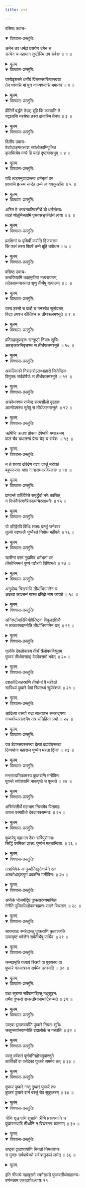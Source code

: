 ```yaml
---
title: ०११

---
```

वसिष्ठ उवाच-  

<details open><summary>विश्वास-प्रस्तुतिः</summary>

अनेन तव धर्मज्ञ प्रश्रयेण दमेन च  
सत्येन च महाभाग तुष्टोस्मि तव सर्वशः ॥ १ ॥
</details>

<details><summary>मूलम्</summary>

अनेन तव धर्मज्ञ प्रश्रयेण दमेन च  
सत्येन च महाभाग तुष्टोस्मि तव सर्वशः ॥ १ ॥
</details>



<details open><summary>विश्वास-प्रस्तुतिः</summary>

यस्येदृशस्ते धर्मोयं पितरस्तारितास्त्वया  
तेन पश्यसि मां पुत्र याज्यश्चासि ममानघ ॥ २ ॥
</details>

<details><summary>मूलम्</summary>

यस्येदृशस्ते धर्मोयं पितरस्तारितास्त्वया  
तेन पश्यसि मां पुत्र याज्यश्चासि ममानघ ॥ २ ॥
</details>



<details open><summary>विश्वास-प्रस्तुतिः</summary>

प्रीतिर्मे वर्द्धते तेऽद्य ब्रूहि किं करवाणि ते  
यद्वक्ष्यसि नरश्रेष्ठ तस्य दातास्मि तेनघ ॥ ३ ॥
</details>

<details><summary>मूलम्</summary>

प्रीतिर्मे वर्द्धते तेऽद्य ब्रूहि किं करवाणि ते  
यद्वक्ष्यसि नरश्रेष्ठ तस्य दातास्मि तेनघ ॥ ३ ॥
</details>



<details open><summary>विश्वास-प्रस्तुतिः</summary>

दिलीप उवाच-  
वेदवेदाङ्गतत्त्वज्ञ सर्वलोकाभिपूजित  
कृतमित्येव मन्ये हि यदहं दृष्टवान्प्रभुम् ॥ ४ ॥
</details>

<details><summary>मूलम्</summary>

दिलीप उवाच-  
वेदवेदाङ्गतत्त्वज्ञ सर्वलोकाभिपूजित  
कृतमित्येव मन्ये हि यदहं दृष्टवान्प्रभुम् ॥ ४ ॥
</details>



<details open><summary>विश्वास-प्रस्तुतिः</summary>

यदि त्वहमनुग्राह्यस्तव धर्मभृतां वर  
प्रक्ष्यामि हृत्स्थं सन्देहं तन्मे त्वं वक्तुमर्हसि ॥ ५ ॥
</details>

<details><summary>मूलम्</summary>

यदि त्वहमनुग्राह्यस्तव धर्मभृतां वर  
प्रक्ष्यामि हृत्स्थं सन्देहं तन्मे त्वं वक्तुमर्हसि ॥ ५ ॥
</details>



<details open><summary>विश्वास-प्रस्तुतिः</summary>

अस्ति मे भगवन्कश्चित्तीर्थे यो धर्मसंशयः  
तदहं श्रोतुमिच्छामि पृथक्सङ्कीर्तनं त्वया ॥ ६ ॥
</details>

<details><summary>मूलम्</summary>

अस्ति मे भगवन्कश्चित्तीर्थे यो धर्मसंशयः  
तदहं श्रोतुमिच्छामि पृथक्सङ्कीर्तनं त्वया ॥ ६ ॥
</details>



<details open><summary>विश्वास-प्रस्तुतिः</summary>

प्रदक्षिणां यः पृथिवीं करोति द्विजसत्तम  
किं फलं तस्य विप्रर्षे तन्मे ब्रूहि तपोधन ॥ ७ ॥
</details>

<details><summary>मूलम्</summary>

प्रदक्षिणां यः पृथिवीं करोति द्विजसत्तम  
किं फलं तस्य विप्रर्षे तन्मे ब्रूहि तपोधन ॥ ७ ॥
</details>



<details open><summary>विश्वास-प्रस्तुतिः</summary>

वसिष्ठ उवाच-  
कथयिष्यामि तदहमृषीणां मत्परायणम्  
तदेकाग्रमनास्तात शृणु तीर्थेषु यत्फलम् ॥ ८ ॥
</details>

<details><summary>मूलम्</summary>

वसिष्ठ उवाच-  
कथयिष्यामि तदहमृषीणां मत्परायणम्  
तदेकाग्रमनास्तात शृणु तीर्थेषु यत्फलम् ॥ ८ ॥
</details>



<details open><summary>विश्वास-प्रस्तुतिः</summary>

यस्य हस्तौ च पादौ च मनश्चैव सुसंयतम्  
विद्या तपश्च कीर्तिश्च स तीर्थफलमश्नुते ॥ ९ ॥
</details>

<details><summary>मूलम्</summary>

यस्य हस्तौ च पादौ च मनश्चैव सुसंयतम्  
विद्या तपश्च कीर्तिश्च स तीर्थफलमश्नुते ॥ ९ ॥
</details>



<details open><summary>विश्वास-प्रस्तुतिः</summary>

प्रतिग्रहादुपावृत्तः सन्तुष्टो नियतः शुचिः  
अहङ्कारनिवृत्तश्च स तीर्थफलमश्नुते ॥ १० ॥
</details>

<details><summary>मूलम्</summary>

प्रतिग्रहादुपावृत्तः सन्तुष्टो नियतः शुचिः  
अहङ्कारनिवृत्तश्च स तीर्थफलमश्नुते ॥ १० ॥
</details>



<details open><summary>विश्वास-प्रस्तुतिः</summary>

अकल्किको निराहारोऽलब्धाहारो जितेन्द्रियः  
विमुक्तः सर्वदोषैर्यः स तीर्थफलमश्नुते ॥ ११ ॥
</details>

<details><summary>मूलम्</summary>

अकल्किको निराहारोऽलब्धाहारो जितेन्द्रियः  
विमुक्तः सर्वदोषैर्यः स तीर्थफलमश्नुते ॥ ११ ॥
</details>



<details open><summary>विश्वास-प्रस्तुतिः</summary>

अक्रोधनश्च राजेन्द्र सत्यशीलो दृढव्रतः  
आत्मोपमश्च भूतेषु स तीर्थफलमश्नुते ॥ १२ ॥
</details>

<details><summary>मूलम्</summary>

अक्रोधनश्च राजेन्द्र सत्यशीलो दृढव्रतः  
आत्मोपमश्च भूतेषु स तीर्थफलमश्नुते ॥ १२ ॥
</details>



<details open><summary>विश्वास-प्रस्तुतिः</summary>

ऋषिभिः क्रतवः प्रोक्ता देवेष्वपि यथाक्रमम्  
फलं चैव यथातत्त्वं प्रेत्य चेह च सर्वशः ॥ १३ ॥
</details>

<details><summary>मूलम्</summary>

ऋषिभिः क्रतवः प्रोक्ता देवेष्वपि यथाक्रमम्  
फलं चैव यथातत्त्वं प्रेत्य चेह च सर्वशः ॥ १३ ॥
</details>



<details open><summary>विश्वास-प्रस्तुतिः</summary>

न ते शक्या दरिद्रेण यज्ञाः प्राप्तुं महीपते  
बहूपकरणा यज्ञा नानासम्भारविस्तराः ॥ १४ ॥
</details>

<details><summary>मूलम्</summary>

न ते शक्या दरिद्रेण यज्ञाः प्राप्तुं महीपते  
बहूपकरणा यज्ञा नानासम्भारविस्तराः ॥ १४ ॥
</details>



<details open><summary>विश्वास-प्रस्तुतिः</summary>

प्राप्यन्ते पार्थिवैरेते समृद्धैर्वा नरैः क्वचित्  
न निर्धनैर्नरगणैरेकात्मभिरसाधनैः ॥ १५ ॥
</details>

<details><summary>मूलम्</summary>

प्राप्यन्ते पार्थिवैरेते समृद्धैर्वा नरैः क्वचित्  
न निर्धनैर्नरगणैरेकात्मभिरसाधनैः ॥ १५ ॥
</details>



<details open><summary>विश्वास-प्रस्तुतिः</summary>

यो दरिद्रैरपि विधिः शक्यः प्राप्तुं जनेश्वर  
तुल्यो यज्ञफलैः पुण्यैस्तं निबोध महीपते ॥ १६ ॥
</details>

<details><summary>मूलम्</summary>

यो दरिद्रैरपि विधिः शक्यः प्राप्तुं जनेश्वर  
तुल्यो यज्ञफलैः पुण्यैस्तं निबोध महीपते ॥ १६ ॥
</details>



<details open><summary>विश्वास-प्रस्तुतिः</summary>

ऋषीणां परमं गुह्यमिदं धर्मभृतां वर  
तीर्थाभिगमनं पुण्यं यज्ञैरपि विशिष्यते ॥ १७ ॥
</details>

<details><summary>मूलम्</summary>

ऋषीणां परमं गुह्यमिदं धर्मभृतां वर  
तीर्थाभिगमनं पुण्यं यज्ञैरपि विशिष्यते ॥ १७ ॥
</details>



<details open><summary>विश्वास-प्रस्तुतिः</summary>

अनुपोष्य त्रिरात्राणि तीर्थाभिगमनेन च  
अदत्वा काञ्चनं गाश्च दरिद्रो नाम जायते ॥ १८ ॥
</details>

<details><summary>मूलम्</summary>

अनुपोष्य त्रिरात्राणि तीर्थाभिगमनेन च  
अदत्वा काञ्चनं गाश्च दरिद्रो नाम जायते ॥ १८ ॥
</details>



<details open><summary>विश्वास-प्रस्तुतिः</summary>

अग्निष्टोमादिभिर्यज्ञैरिष्ट्वा विपुलदक्षिणैः  
न तत्फलमवाप्नोति तीर्थाभिगमनेन यत् ॥ १९ ॥
</details>

<details><summary>मूलम्</summary>

अग्निष्टोमादिभिर्यज्ञैरिष्ट्वा विपुलदक्षिणैः  
न तत्फलमवाप्नोति तीर्थाभिगमनेन यत् ॥ १९ ॥
</details>



<details open><summary>विश्वास-प्रस्तुतिः</summary>

नृलोके देवलोकस्य तीर्थं त्रैलोक्यविश्रुतम्  
पुष्करं तीर्थमासाद्य देवदेवसमो भवेत् ॥ २० ॥
</details>

<details><summary>मूलम्</summary>

नृलोके देवलोकस्य तीर्थं त्रैलोक्यविश्रुतम्  
पुष्करं तीर्थमासाद्य देवदेवसमो भवेत् ॥ २० ॥
</details>



<details open><summary>विश्वास-प्रस्तुतिः</summary>

दशकोटिसहस्राणि तीर्थानां वै महीपते  
सान्निध्यं पुष्करे येषां त्रिसन्ध्यं सूर्यवंशज ॥ २१ ॥
</details>

<details><summary>मूलम्</summary>

दशकोटिसहस्राणि तीर्थानां वै महीपते  
सान्निध्यं पुष्करे येषां त्रिसन्ध्यं सूर्यवंशज ॥ २१ ॥
</details>



<details open><summary>विश्वास-प्रस्तुतिः</summary>

आदित्या वसवो रुद्रा साध्याश्च समरुद्गणाः  
गन्धर्वाप्सरसश्चैव तत्र सन्निहिताः प्रभो ॥ २२ ॥
</details>

<details><summary>मूलम्</summary>

आदित्या वसवो रुद्रा साध्याश्च समरुद्गणाः  
गन्धर्वाप्सरसश्चैव तत्र सन्निहिताः प्रभो ॥ २२ ॥
</details>



<details open><summary>विश्वास-प्रस्तुतिः</summary>

यत्र देवास्तपस्तप्त्वा दैत्या ब्रह्मर्षयस्तथा  
दिव्ययोगा महाराज पुण्येन महता द्विजाः ॥ २३ ॥
</details>

<details><summary>मूलम्</summary>

यत्र देवास्तपस्तप्त्वा दैत्या ब्रह्मर्षयस्तथा  
दिव्ययोगा महाराज पुण्येन महता द्विजाः ॥ २३ ॥
</details>



<details open><summary>विश्वास-प्रस्तुतिः</summary>

मनसाप्यभिकामस्य पुष्कराणि मनीषिणः  
पूयन्ते सर्वपापानि नाकपृष्ठे च पूज्यते ॥ २४ ॥
</details>

<details><summary>मूलम्</summary>

मनसाप्यभिकामस्य पुष्कराणि मनीषिणः  
पूयन्ते सर्वपापानि नाकपृष्ठे च पूज्यते ॥ २४ ॥
</details>



<details open><summary>विश्वास-प्रस्तुतिः</summary>

अस्मिंस्तीर्थे महाभाग नित्यमेव पितामहः  
उवास परमप्रीतो देवदानवसम्मतः ॥ २५ ॥
</details>

<details><summary>मूलम्</summary>

अस्मिंस्तीर्थे महाभाग नित्यमेव पितामहः  
उवास परमप्रीतो देवदानवसम्मतः ॥ २५ ॥
</details>



<details open><summary>विश्वास-प्रस्तुतिः</summary>

पुष्करेषु महाभाग देवाः सर्षिपुरोगमाः  
सिद्धिं परमिकां प्राप्ताः पुण्येन महतान्विताः ॥ २६ ॥
</details>

<details><summary>मूलम्</summary>

पुष्करेषु महाभाग देवाः सर्षिपुरोगमाः  
सिद्धिं परमिकां प्राप्ताः पुण्येन महतान्विताः ॥ २६ ॥
</details>



<details open><summary>विश्वास-प्रस्तुतिः</summary>

तत्राभिषेकं यः कुर्यात्पितृदेवार्चने रतः  
अश्वमेधाद्दशगुणं प्रवदन्ति मनीषिणः ॥ २७ ॥
</details>

<details><summary>मूलम्</summary>

तत्राभिषेकं यः कुर्यात्पितृदेवार्चने रतः  
अश्वमेधाद्दशगुणं प्रवदन्ति मनीषिणः ॥ २७ ॥
</details>



<details open><summary>विश्वास-प्रस्तुतिः</summary>

अप्येकं भोजयेद्विप्रं पुष्करारण्यमाश्रितः  
तेनैति पूजिताँल्लोकान्ब्रह्मणः सदने स्थितान् ॥ २८ ॥
</details>

<details><summary>मूलम्</summary>

अप्येकं भोजयेद्विप्रं पुष्करारण्यमाश्रितः  
तेनैति पूजिताँल्लोकान्ब्रह्मणः सदने स्थितान् ॥ २८ ॥
</details>



<details open><summary>विश्वास-प्रस्तुतिः</summary>

सायम्प्रातः स्मरेद्यस्तु पुष्कराणि कृताञ्जलि  
उपस्पृष्टं भवेत्तेन सर्वतीर्थेषु पार्थिव ॥ २९ ॥
</details>

<details><summary>मूलम्</summary>

सायम्प्रातः स्मरेद्यस्तु पुष्कराणि कृताञ्जलि  
उपस्पृष्टं भवेत्तेन सर्वतीर्थेषु पार्थिव ॥ २९ ॥
</details>



<details open><summary>विश्वास-प्रस्तुतिः</summary>

जन्मप्रभृति यत्पापं स्त्रियो वा पुरुषस्य वा  
पुष्करे गतमात्रस्य सर्वमेव प्रणश्यति ॥ ३० ॥
</details>

<details><summary>मूलम्</summary>

जन्मप्रभृति यत्पापं स्त्रियो वा पुरुषस्य वा  
पुष्करे गतमात्रस्य सर्वमेव प्रणश्यति ॥ ३० ॥
</details>



<details open><summary>विश्वास-प्रस्तुतिः</summary>

यथा सुराणां सर्वेषामादिस्तु मधुसूदनः  
तथैव पुष्करो राजन्तीर्थानामादिरुच्यते ॥ ३१ ॥
</details>

<details><summary>मूलम्</summary>

यथा सुराणां सर्वेषामादिस्तु मधुसूदनः  
तथैव पुष्करो राजन्तीर्थानामादिरुच्यते ॥ ३१ ॥
</details>



<details open><summary>विश्वास-प्रस्तुतिः</summary>

उष्ट्वा द्वादशवर्षाणि पुष्करे नियतः शुचिः  
क्रतून्सर्वानवाप्नोति ब्रह्मलोकं च गच्छति ॥ ३२ ॥
</details>

<details><summary>मूलम्</summary>

उष्ट्वा द्वादशवर्षाणि पुष्करे नियतः शुचिः  
क्रतून्सर्वानवाप्नोति ब्रह्मलोकं च गच्छति ॥ ३२ ॥
</details>



<details open><summary>विश्वास-प्रस्तुतिः</summary>

यस्तु वर्षशतं पूर्णमग्निहोत्रमुपाश्नुते  
कार्तिकीं वा वसेदेकां पुष्करे सममेव तत् ॥ ३३ ॥
</details>

<details><summary>मूलम्</summary>

यस्तु वर्षशतं पूर्णमग्निहोत्रमुपाश्नुते  
कार्तिकीं वा वसेदेकां पुष्करे सममेव तत् ॥ ३३ ॥
</details>



<details open><summary>विश्वास-प्रस्तुतिः</summary>

दुष्करं पुष्करे गन्तुं दुष्करं पुष्करे तपः  
दुष्करं पुष्करे दानं वस्तुं चैव सुदुष्करम् ॥ ३४ ॥
</details>

<details><summary>मूलम्</summary>

दुष्करं पुष्करे गन्तुं दुष्करं पुष्करे तपः  
दुष्करं पुष्करे दानं वस्तुं चैव सुदुष्करम् ॥ ३४ ॥
</details>



<details open><summary>विश्वास-प्रस्तुतिः</summary>

त्रीणि शृङ्गाणि शुभ्राणि त्रीणि प्रस्रवणानि च  
पुष्कराण्यादि तीर्थानि न विद्मस्तत्र कारणम् ॥ ३५ ॥
</details>

<details><summary>मूलम्</summary>

त्रीणि शृङ्गाणि शुभ्राणि त्रीणि प्रस्रवणानि च  
पुष्कराण्यादि तीर्थानि न विद्मस्तत्र कारणम् ॥ ३५ ॥
</details>



<details open><summary>विश्वास-प्रस्तुतिः</summary>

उष्ट्वा द्वादशवर्षाणि नियतो नियताशनः  
स मुक्तः सर्वपापेभ्यो सर्वक्रतुफलं लभेत् ॥ ३६ ॥
</details>

<details><summary>मूलम्</summary>

उष्ट्वा द्वादशवर्षाणि नियतो नियताशनः  
स मुक्तः सर्वपापेभ्यो सर्वक्रतुफलं लभेत् ॥ ३६ ॥
</details>


इति श्रीपाद्मे महापुराणे स्वर्गखण्डे पुष्करतीर्थमाहात्म्य-  
वर्णनन्नाम एकादशोऽध्यायः ११